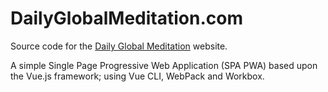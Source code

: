 # DailyGlobalMeditation.com

Source code for the [Daily Global Meditation](https://DailyGlobalMeditation.com) website.

A simple Single Page Progressive Web Application (SPA PWA) based upon the Vue.js framework; using Vue CLI, WebPack and Workbox.
